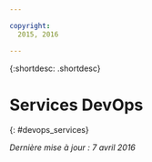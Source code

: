 ```yaml
---

copyright:
  2015, 2016

---
```


{:shortdesc: .shortdesc} 

# Services DevOps
{: #devops_services}

*Dernière mise à jour : 7 avril 2016*
